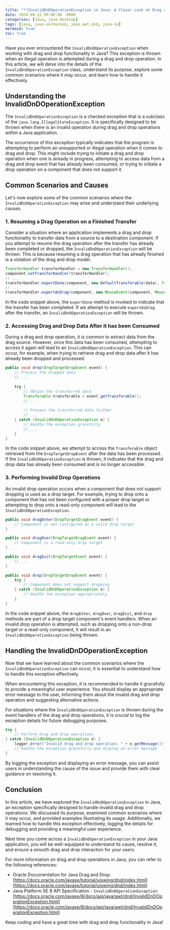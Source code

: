 ```yaml
---
title: "**InvalidDnDOperationException in Java: A Closer Look at Drag and Drop Exceptions**"
date: 2024-08-22 09:00:00 -0000
categories: [Java, java.desktop]
tags: [java, java-unchecked, java.awt.dnd, java-se]
mermaid: true
toc: true
---
```



Have you ever encountered the `InvalidDnDOperationException` when working with drag and drop functionality in Java? This exception is thrown when an illegal operation is attempted during a drag and drop operation. In this article, we will delve into the details of the `InvalidDnDOperationException` class, understand its purpose, explore some common scenarios where it may occur, and learn how to handle it effectively.

## **Understanding the InvalidDnDOperationException**

The `InvalidDnDOperationException` is a checked exception that is a subclass of the `java.lang.IllegalStateException`. It is specifically designed to be thrown when there is an invalid operation during drag and drop operations within a Java application.

The occurrence of this exception typically indicates that the program is attempting to perform an unsupported or illegal operation when it comes to drag and drop. This might include trying to initiate a drag and drop operation when one is already in progress, attempting to access data from a drag and drop event that has already been consumed, or trying to initiate a drop operation on a component that does not support it.

## **Common Scenarios and Causes**

Let's now explore some of the common scenarios where the `InvalidDnDOperationException` may arise and understand their underlying causes.

### **1. Resuming a Drag Operation on a Finished Transfer**

Consider a situation where an application implements a drag and drop functionality to transfer data from a source to a destination component. If you attempt to resume the drag operation after the transfer has already been completed or dropped, the `InvalidDnDOperationException` will be thrown. This is because resuming a drag operation that has already finished is a violation of the drag and drop model.

```java
TransferHandler transferHandler = new TransferHandler();
component.setTransferHandler(transferHandler);
// ...
transferHandler.exportDone(component, new DefaultTransferable(data), TransferHandler.NONE);
// ...
transferHandler.exportAsDrag(component, new MouseEvent(component, MouseEvent.MOUSE_PRESSED, 0, 0, 0, 0, 1, false));
```

In the code snippet above, the `exportDone` method is invoked to indicate that the transfer has been completed. If we attempt to execute `exportAsDrag` after the transfer, an `InvalidDnDOperationException` will be thrown.

### **2. Accessing Drag and Drop Data After it has been Consumed**

During a drag and drop operation, it is common to extract data from the drag source. However, once this data has been consumed, attempting to access it again will lead to an `InvalidDnDOperationException`. This can occur, for example, when trying to retrieve drag and drop data after it has already been dropped and processed.

```java
public void drop(DropTargetDropEvent event) {
    // Process the dropped data
    // ...
    
    try {
        // Obtain the transferred data
        Transferable transferable = event.getTransferable();
        // ...
        
        // Process the transferred data further
        // ...
    } catch (InvalidDnDOperationException e) {
        // Handle the exception gracefully
        // ...
    }
}
```

In the code snippet above, we attempt to access the `Transferable` object retrieved from the `DropTargetDropEvent` after the data has been processed. If the `InvalidDnDOperationException` is thrown, it indicates that the drag and drop data has already been consumed and is no longer accessible.

### **3. Performing Invalid Drop Operations**

An invalid drop operation occurs when a component that does not support dropping is used as a drop target. For example, trying to drop onto a component that has not been configured with a proper drop target or attempting to drop onto a read-only component will lead to the `InvalidDnDOperationException`.

```java
public void dragEnter(DropTargetDragEvent event) {
    // Component is not configured as a valid drop target
}

public void dragOver(DropTargetDragEvent event) {
    // Component is a read-only drop target
}

public void dragExit(DropTargetEvent event) {
    // ...
}

public void drop(DropTargetDropEvent event) {
    try {
        // Component does not support dropping
    } catch (InvalidDnDOperationException e) {
        // Handle the exception appropriately
    }
}
```

In the code snippet above, the `dragEnter`, `dragOver`, `dragExit`, and `drop` methods are part of a drop target component's event handlers. When an invalid drop operation is attempted, such as dropping onto a non-drop target or a read-only component, it will result in an `InvalidDnDOperationException` being thrown.

## **Handling the InvalidDnDOperationException**

Now that we have learned about the common scenarios where the `InvalidDnDOperationException` can occur, it is essential to understand how to handle this exception effectively.

When encountering this exception, it is recommended to handle it gracefully to provide a meaningful user experience. You should display an appropriate error message to the user, informing them about the invalid drag and drop operation and suggesting alternative actions.

For situations where the `InvalidDnDOperationException` is thrown during the event handlers of the drag and drop operations, it is crucial to log the exception details for future debugging purposes.

```java
try {
    // Perform drag and drop operations
} catch (InvalidDnDOperationException e) {
    logger.error("Invalid drag and drop operation: " + e.getMessage());
    // Handle the exception gracefully and display an error message
}
```

By logging the exception and displaying an error message, you can assist users in understanding the cause of the issue and provide them with clear guidance on resolving it.

## **Conclusion**

In this article, we have explored the `InvalidDnDOperationException` in Java, an exception specifically designed to handle invalid drag and drop operations. We discussed its purpose, examined common scenarios where it may occur, and provided examples illustrating its usage. Additionally, we learned how to handle this exception effectively, logging the details for debugging and providing a meaningful user experience.

Next time you come across a `InvalidDnDOperationException` in your Java application, you will be well-equipped to understand its cause, resolve it, and ensure a smooth drag and drop interaction for your users.

For more information on drag and drop operations in Java, you can refer to the following references:

- Oracle Documentation for Java Drag and Drop: [https://docs.oracle.com/javase/tutorial/uiswing/dnd/index.html](https://docs.oracle.com/javase/tutorial/uiswing/dnd/index.html)
- Java Platform SE 8 API Specification - `InvalidDnDOperationException`: [https://docs.oracle.com/javase/8/docs/api/java/awt/dnd/InvalidDnDOperationException.html](https://docs.oracle.com/javase/8/docs/api/java/awt/dnd/InvalidDnDOperationException.html)

Keep coding and have a great time with drag and drop functionality in Java!